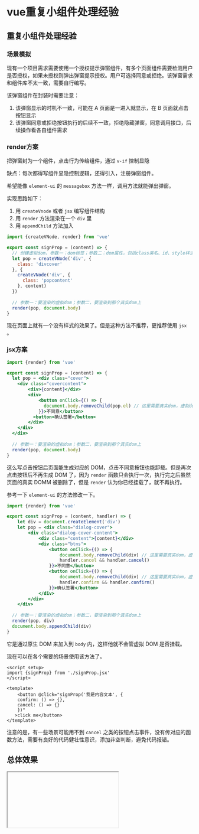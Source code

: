 # vue重复小组件处理经验

## 重复小组件处理经验

### 场景模拟

现有一个项目需求需要使用一个授权提示弹窗组件，有多个页面组件需要检测用户是否授权，如果未授权则弹出弹窗提示授权。用户可选择同意或拒绝。该弹窗需求和组件库不太一致，需要自行编写。

该弹窗组件在封装时需要注意：

1. 该弹窗显示的时机不一致，可能在 A 页面是一进入就显示，在 B 页面就点击按钮显示
2. 该弹窗同意或拒绝按钮执行的后续不一致，拒绝隐藏弹窗，同意调用接口，后续操作看各自组件需求

### render方案

把弹窗封为一个组件，点击行为传给组件，通过 `v-if` 控制显隐

缺点：每次都得写组件显隐控制逻辑，还得引入，注册弹窗组件。

希望能像 `element-ui` 的 `messagebox` 方法一样，调用方法就能弹出弹窗。

实现思路如下：

1. 用 `createVnode` 或者 `jsx` 编写组件结构
2. 用 `render` 方法渲染在一个 `div` 里
3. 用 `appendChild` 方法加入

```js
import {createVNode, render} from 'vue'

export const signProp = (content) => {
  // 创建虚拟dom，参数一：dom标签；参数二：dom属性，包括class类名、id、style样式等；参数三：内容，可为数字文本，也可为虚拟dom
  let pop = createVNode('div', {
    class: 'divcover'
  }, {
    createVNode('div', {
      class: 'popcontent'
    }, content)
  })
  
  // 参数一：要渲染的虚拟dom；参数二，要渲染到那个真实dom上
  render(pop, document.body)
}
```

现在页面上就有一个没有样式的效果了。但是这种方法不推荐，更推荐使用 `jsx` 。

### jsx方案

```jsx
import {render} from 'vue'

export const signProp = (content) => {
  let pop = <div class="cover">
  	<div class="covercontent">
        <div>{content}</div>
      	<div>
      		<button onClick={() => {
              document.body.removeChild(pop.el) // 这里需要真实dom，虚拟dom会报错
            }}>不同意</button>
          <button>确认签署</button>
      	</div>
    </div>
  </div>
  
  // 参数一：要渲染的虚拟dom；参数二，要渲染到那个真实dom上
  render(pop, document.body)
}
```

这么写点击按钮后页面能生成对应的 DOM，点击不同意按钮也能卸载。但是再次点击按钮后不再生成 DOM 了，因为 `render` 函数只会执行一次，执行完之后虽然页面的真实 DOMM 被删除了，但是 `render` 认为你已经挂载了，就不再执行。

参考一下 `element-ui` 的方法修改一下。

```jsx
import {render} from 'vue'

export const signProp = (content, handler) => {
    let div = document.createElement('div')
    let pop = <div class="dialog-cover">
  	    <div class="dialog-cover-content">
            <div class="content">{content}</div>
            <div class="btns">
      		    <button onClick={() => {
                    document.body.removeChild(div) // 这里需要真实dom，虚拟dom会报错
                    handler.cancel && handler.cancel()
                }}>不同意</button>
                <button onClick={() => {
                    document.body.removeChild(div) // 这里需要真实dom，虚拟dom会报错
                    handler.confirm && handler.confirm()
                }}>确认签署</button>
      	    </div>
        </div>
    </div>
  
  // 参数一：要渲染的虚拟dom；参数二，要渲染到那个真实dom上
  render(pop, div)
  document.body.appendChild(div)
}
```

它是通过原生 DOM 来加入到 `body` 内，这样他就不会管虚拟 DOM 是否挂载。

现在可以在各个需要的场景使用该方法了。

```vue
<script setup>
import {signProp} from './signProp.jsx'
</script>

<template>
	<button @click="signProp('我是内容文本', {
    confirm: () => {},
    cancel: () => {}
    })"
   >click me</button>
</template>
```

注意的是，有一些场景可能用不到 `cancel` 之类的按钮点击事件，没有传对应的函数方法，需要有良好的代码健壮性意识，添加非空判断，避免代码报错。

## 总体效果
<Iframe url="https://duyidao.github.io/blogweb/#/detail/learn/repeat" />